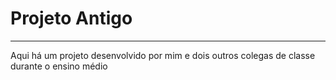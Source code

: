 # Projeto Antigo
*** 
Aqui há um projeto desenvolvido por mim e dois outros colegas de classe durante o ensino médio
